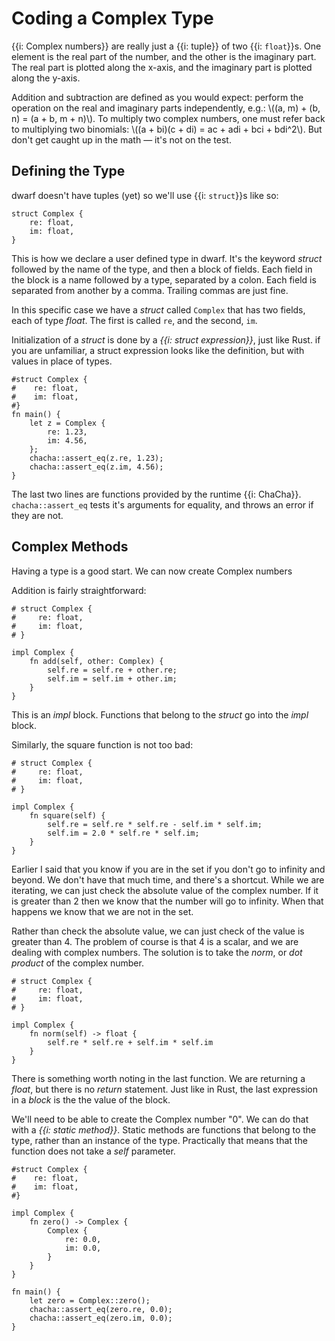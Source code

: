 # Coding a Complex Type

{{i: Complex numbers}} are really just a {{i: tuple}} of two {{i: `float`}}s.
One element is the real part of the number, and the other is the imaginary part.
The real part is plotted along the x-axis, and the imaginary part is plotted along the y-axis.

Addition and subtraction are defined as you would expect: perform the operation on the real and imaginary parts independently, e.g.: \\((a, m) + (b, n) = (a + b, m + n)\\).
To multiply two complex numbers, one must refer back to multiplying two binomials: \\((a + bi)(c + di) = ac + adi + bci + bdi^2\\).
But don't get caught up in the math — it's not on the test.

## Defining the Type

dwarf doesn't have tuples (yet) so we'll use {{i: `struct`}}s like so:

```dwarf
struct Complex {
    re: float,
    im: float,
}
```

This is how we declare a user defined type in dwarf.
It's the keyword *struct* followed by the name of the type, and then a block of fields.
Each field in the block is a name followed by a type, separated by a colon.
Each field is separated from another by a comma.
Trailing commas are just fine.

In this specific case we have a *struct* called `Complex` that has two fields, each of type *float*.
The first is called `re`, and the second, `im`.

Initialization of a *struct* is done by a *{{i: struct expression}}*, just like Rust.
if you are unfamiliar, a struct expression looks like the definition, but with values in place of types.

```dwarf
#struct Complex {
#    re: float,
#    im: float,
#}
fn main() {
    let z = Complex {
        re: 1.23,
        im: 4.56,
    };
    chacha::assert_eq(z.re, 1.23);
    chacha::assert_eq(z.im, 4.56);
}
```

The last two lines are functions provided by the runtime {{i: ChaCha}}.
`chacha::assert_eq` tests it's arguments for equality, and throws an error if they are not.

## Complex Methods

Having a type is a good start.
We can now create Complex numbers

Addition is fairly straightforward:

```dwarf
# struct Complex {
#     re: float,
#     im: float,
# }

impl Complex {
    fn add(self, other: Complex) {
        self.re = self.re + other.re;
        self.im = self.im + other.im;
    }
}
```

This is an *impl* block.
Functions that belong to the *struct* go into the *impl* block.


Similarly, the square function is not too bad:

```dwarf
# struct Complex {
#     re: float,
#     im: float,
# }

impl Complex {
    fn square(self) {
        self.re = self.re * self.re - self.im * self.im;
        self.im = 2.0 * self.re * self.im;
    }
}
```

Earlier I said that you know if you are in the set if you don't go to infinity and beyond.
We don't have that much time, and there's a shortcut.
While we are iterating, we can just check the absolute value of the complex number.
If it is greater than 2 then we know that the number will go to infinity.
When that happens we know that we are not in the set.

Rather than check the absolute value, we can just check of the value is greater than 4.
The problem of course is that 4 is a scalar, and we are dealing with complex numbers.
The solution is to take the *norm*, or *dot product* of the complex number.

```dwarf
# struct Complex {
#     re: float,
#     im: float,
# }

impl Complex {
    fn norm(self) -> float {
        self.re * self.re + self.im * self.im
    }
}
```

There is something worth noting in the last function.
We are returning a *float*, but there is no *return* statement.
Just like in Rust, the last expression in a *block* is the the value of the block.

We'll need to be able to create the Complex number "0".
We can do that with a *{{i: static method}}*.
Static methods are functions that belong to the type, rather than an instance of the type.
Practically that means that the function does not take a *self* parameter.

```dwarf
#struct Complex {
#    re: float,
#    im: float,
#}

impl Complex {
    fn zero() -> Complex {
        Complex {
            re: 0.0,
            im: 0.0,
        }
    }
}

fn main() {
    let zero = Complex::zero();
    chacha::assert_eq(zero.re, 0.0);
    chacha::assert_eq(zero.im, 0.0);
}
```
